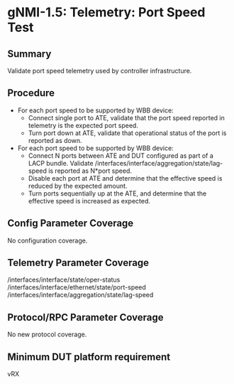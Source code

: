 # gNMI-1.5: Telemetry: Port Speed Test

## Summary

Validate port speed telemetry used by controller infrastructure.

## Procedure

*   For each port speed to be supported by WBB device:
    *   Connect single port to ATE, validate that the port speed reported in
        telemetry is the expected port speed.
    *   Turn port down at ATE, validate that operational status of the port is
        reported as down.
*   For each port speed to be supported by WBB device:
    *   Connect N ports between ATE and DUT configured as part of a LACP bundle.
        Validate /interfaces/interface/aggregation/state/lag-speed is reported
        as N*port speed.
    *   Disable each port at ATE and determine that the effective speed is
        reduced by the expected amount.
    *   Turn ports sequentially up at the ATE, and determine that the effective
        speed is increased as expected.

## Config Parameter Coverage

No configuration coverage.

## Telemetry Parameter Coverage

/interfaces/interface/state/oper-status
/interfaces/interface/ethernet/state/port-speed
/interfaces/interface/aggregation/state/lag-speed

## Protocol/RPC Parameter Coverage

No new protocol coverage.

## Minimum DUT platform requirement

vRX

